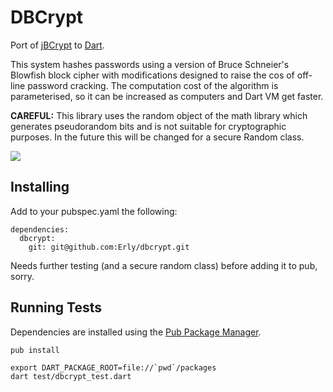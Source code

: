 DBCrypt
===================

Port of [jBCrypt][jbc] to [Dart][d].

This system hashes passwords using a version of Bruce Schneier's Blowfish block 
cipher with modifications designed to raise the cos of off-line password cracking. 
The computation cost of the algorithm is parameterised, so it can be increased 
as computers and Dart VM get faster.

**CAREFUL:** This library uses the random object of the math library which generates 
pseudorandom bits and is not suitable for cryptographic purposes. In the future this 
will be changed for a secure Random class.

[![](https://drone.io/erly/dBCrypt/status.png)](https://drone.io/erly/dBCrypt/latest)  

Installing
-------------

Add to your pubspec.yaml the following:

	dependencies:
	  dbcrypt:
	    git: git@github.com:Erly/dbcrypt.git
	    
Needs further testing (and a secure random class) before adding it to pub, sorry.

Running Tests
-------------

Dependencies are installed using the [Pub Package Manager][pub].

    pub install
    
    export DART_PACKAGE_ROOT=file://`pwd`/packages
    dart test/dbcrypt_test.dart


[jbc]: http://www.mindrot.org/projects/jBCrypt/
[d]: http://www.dartlang.org
[pub]: http://www.dartlang.org/docs/pub-package-manager/